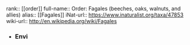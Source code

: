 rank:: [[order]]
full-name:: Order: Fagales (beeches, oaks, walnuts, and allies)
alias:: [[Fagales]]
iNat-url:: https://www.inaturalist.org/taxa/47853
wiki-url:: http://en.wikipedia.org/wiki/Fagales

- ### Envi